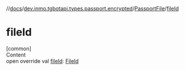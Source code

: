 //[docs](../../../index.md)/[dev.inmo.tgbotapi.types.passport.encrypted](../index.md)/[PassportFile](index.md)/[fileId](file-id.md)



# fileId  
[common]  
Content  
open override val [fileId](file-id.md): [FileId](../../dev.inmo.tgbotapi.requests.abstracts/-file-id/index.md)  



